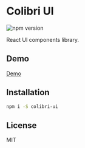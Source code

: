 # Colibri UI

![npm version](https://img.shields.io/npm/v/colibri-ui.svg?style=flat)

React UI components library.

## Demo

[Demo](https://godfreyd.github.io/colibri-ui)

## Installation

```sh
npm i -S colibri-ui
```

## License

MIT